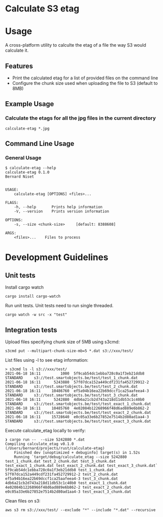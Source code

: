 # Calculate S3 etag

# Usage

A cross-platform utility to calculte the etag of a file the way S3 would calculate it.

## Features

- Print the calculated etag for a list of provided files on the command line
- Configure the chunk size used when uploading the file to S3 (default to 8MB)

## Example Usage

### Calculate the etags for all the jpg files in the current directory

    calculate-etag *.jpg

## Command Line Usage

### General Usage

```
$ calculate-etag --help
calculate-etag 0.1.0
Bernard Niset


USAGE:
    calculate-etag [OPTIONS] <files>...

FLAGS:
    -h, --help       Prints help information
    -V, --version    Prints version information

OPTIONS:
    -s, --size <chunk-size>     [default: 8388608]

ARGS:
    <files>...    Files to process
```

# Development Guidelines

## Unit tests

Install cargo watch

    cargo install cargo-watch

Run unit tests. Unit tests need to run single threaded.

    cargo watch -w src -x "test"

## Integration tests

Upload files specifying chunk size of 5MB using s3cmd:

    s3cmd put --multipart-chunk-size-mb=5 *.dat s3://xxx/test/

List files using -l to see etag information:

    > s3cmd ls -l s3://xxx/test/
    2021-06-18 16:11         1000  5f9cab54dc1ebba728c0a1f3eb21ddb8     STANDARD     s3://test.smartobjects.be/test/test_1_chunk.dat
    2021-06-18 16:11      5243880  57f07dca152a449cdf231fa452729912-2   STANDARD     s3://test.smartobjects.be/test/test_2_chunk.dat
    2021-06-18 16:11     10486760  ef5a94b16ea22b69dccf1ca25aafeea4-3   STANDARD     s3://test.smartobjects.be/test/test_3_chunk.dat
    2021-06-18 16:11      5242880  4db6a21cb2d743a218d11db53c1c40b0     STANDARD     s3://test.smartobjects.be/test/test_exact_1_chunk.dat
    2021-06-18 16:11     10485760  4e02084b12268966f48d6ad889e6b862-2   STANDARD     s3://test.smartobjects.be/test/test_exact_2_chunk.dat
    2021-06-18 16:11     15728640  e0c05a33e6b27852e7514b2d80ad1aa4-3   STANDARD     s3://test.smartobjects.be/test/test_exact_3_chunk.dat

Execute calculate_etag locally to verify:

    ❯ cargo run --  --size 5242880 *.dat
    Compiling calculate_etag v0.1.0 (/Users/bernard/projects/rust/calculate-etag)
        Finished dev [unoptimized + debuginfo] target(s) in 1.52s
        Running `target/debug/calculate_etag --size 5242880 test_1_chunk.dat test_2_chunk.dat test_3_chunk.dat test_exact_1_chunk.dat test_exact_2_chunk.dat test_exact_3_chunk.dat`
    5f9cab54dc1ebba728c0a1f3eb21ddb8 test_1_chunk.dat
    57f07dca152a449cdf231fa452729912-2 test_2_chunk.dat
    ef5a94b16ea22b69dccf1ca25aafeea4-3 test_3_chunk.dat
    4db6a21cb2d743a218d11db53c1c40b0 test_exact_1_chunk.dat
    4e02084b12268966f48d6ad889e6b862-2 test_exact_2_chunk.dat
    e0c05a33e6b27852e7514b2d80ad1aa4-3 test_exact_3_chunk.dat

Clean files on s3:

    aws s3 rm s3://xxx/test/ --exclude "*" --include "*.dat" --recursive
